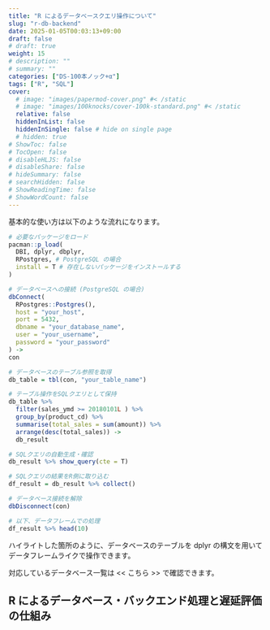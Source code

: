 ```yaml
---
title: "R によるデータベースクエリ操作について"
slug: "r-db-backend"
date: 2025-01-05T00:03:13+09:00
draft: false
# draft: true
weight: 15
# description: ""
# summary: ""
categories: ["DS-100本ノック+α"]
tags: ["R", "SQL"]
cover:
  # image: "images/papermod-cover.png" #< /static
  # image: "images/100knocks/cover-100k-standard.png" #< /static
  relative: false
  hiddenInList: false
  hiddenInSingle: false # hide on single page
  # hidden: true
# ShowToc: false
# TocOpen: false
# disableHLJS: false
# disableShare: false
# hideSummary: false
# searchHidden: false
# ShowReadingTime: false
# ShowWordCount: false
---
```


基本的な使い方は以下のような流れになります。

```r
# 必要なパッケージをロード
pacman::p_load(
  DBI, dplyr, dbplyr, 
  RPostgres, # PostgreSQL の場合
  install = T # 存在しないパッケージをインストールする
)

# データベースへの接続 (PostgreSQL の場合)
dbConnect(
  RPostgres::Postgres(), 
  host = "your_host", 
  port = 5432, 
  dbname = "your_database_name", 
  user = "your_username", 
  password = "your_password"
) -> 
con

# データベースのテーブル参照を取得
db_table = tbl(con, "your_table_name")

# テーブル操作をSQLクエリとして保持
db_table %>% 
  filter(sales_ymd >= 20180101L ) %>%  
  group_by(product_cd) %>% 
  summarise(total_sales = sum(amount)) %>% 
  arrange(desc(total_sales)) -> 
  db_result

# SQLクエリの自動生成・確認
db_result %>% show_query(cte = T)

# SQLクエリの結果をR側に取り込む
df_result = db_result %>% collect()  

# データベース接続を解除
dbDisconnect(con)

# 以下、データフレームでの処理
df_result %>% head(10)
```

ハイライトした箇所のように、データベースのテーブルを dplyr の構文を用いてデータフレームライクで操作できます。

対応しているデータベース一覧は << こちら >> で確認できます。

## R によるデータベース・バックエンド処理と遅延評価の仕組み

